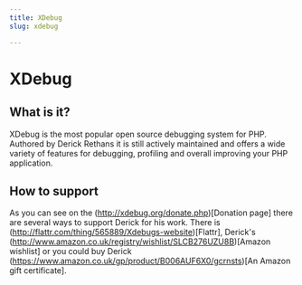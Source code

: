 ```yaml
---
title: XDebug
slug: xdebug

---
```


# XDebug

## What is it?

XDebug is the most popular open source debugging system for PHP. Authored by Derick Rethans it is still actively
maintained and offers a wide variety of features for debugging, profiling and overall improving your PHP application.

## How to support

As you can see on the (http://xdebug.org/donate.php)[Donation page] there are several ways to support Derick for his
work. There is (http://flattr.com/thing/565889/Xdebugs-website)[Flattr], Derick's 
(http://www.amazon.co.uk/registry/wishlist/SLCB276UZU8B)[Amazon wishlist] or you could buy Derick 
(https://www.amazon.co.uk/gp/product/B006AUF6X0/gcrnsts)[An Amazon gift certificate].


